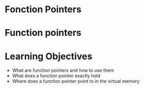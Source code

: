 # Fonction Pointers

# Function pointers

# Learning Objectives

* What are function pointers and how to use them
* What does a function pointer exactly hold
* Where does a function pointer point to in the virtual memory

